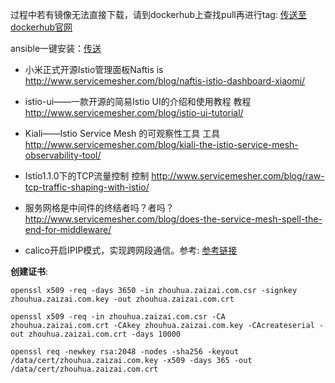 过程中若有镜像无法直接下载，请到dockerhub上查找pull再进行tag: [传送至dockerhub官网](https://hub.docker.com/ "传送至dockerhub")

ansible一键安装：[传送](https://github.com/gjmzj/kubeasz "传送")

- 小米正式开源Istio管理面板Naftis is http://www.servicemesher.com/blog/naftis-istio-dashboard-xiaomi/
- istio-ui——一款开源的简易Istio UI的介绍和使用教程 教程 http://www.servicemesher.com/blog/istio-ui-tutorial/
- Kiali——Istio Service Mesh 的可观察性工具 工具 http://www.servicemesher.com/blog/kiali-the-istio-service-mesh-observability-tool/
- Istio1.1.0下的TCP流量控制 控制 http://www.servicemesher.com/blog/raw-tcp-traffic-shaping-with-istio/
- 服务网格是中间件的终结者吗？者吗？http://www.servicemesher.com/blog/does-the-service-mesh-spell-the-end-for-middleware/

- calico开启IPIP模式，实现跨网段通信。参考: [参考链接](https://www.lijiaocn.com/%E9%A1%B9%E7%9B%AE/2017/09/25/calico-ipip.html "参考链接")


**创建证书**:

```
openssl x509 -req -days 3650 -in zhouhua.zaizai.com.csr -signkey zhouhua.zaizai.com.key -out zhouhua.zaizai.com.crt 

openssl x509 -req -in zhouhua.zaizai.com.csr -CA zhouhua.zaizai.com.crt -CAkey zhouhua.zaizai.com.key -CAcreateserial -out zhouhua.zaizai.com.crt -days 10000 

openssl req -newkey rsa:2048 -nodes -sha256 -keyout /data/cert/zhouhua.zaizai.com.key -x509 -days 365 -out /data/cert/zhouhua.zaizai.com.crt 
```
